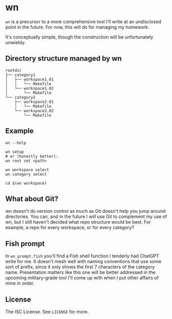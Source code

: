 # wn

`wn` is a precursor to a more comprehensive tool I'll write at an undisclosed point in the future. For now, this will do for managing my homework.

It's conceptually simple, though the construction will be unfortunately unwieldy.

## Directory structure managed by wn

```
rootdir
├── category1
│   ├── workspace1.01
│   │   └── Makefile
│   └── workspace1.02
│       └── Makefile
└── category2
    ├── workspace2.01
    │   └── Makefile
    └── workspace2.02
        └── Makefile
```

## Example

```
wn --help

wn setup
# or (honestly better):
wn root set <path>

wn workspace select
wn category select

cd $(wn workspace)
```

## What about Git?

wn doesn't do version control as much as Git doesn't help you jump around directories. You can, and in the future I *will* use Git to complement my use of wn, but I still haven't decided what repo structure would be best. For example, a repo for every workspace, or for every category?

## Fish prompt

In `wn_prompt.fish` you'll find a Fish shell function I tenderly had ChatGPT write for me. It doesn't mesh well with naming conventions that use some sort of prefix, since it only shows the first 7 characters of the category name. Presentation matters like this one will be better addressed in the upcoming military-grade tool I'll come up with when I put other affairs of mine in order.

## License

The ISC License. See `LICENSE` for more.
